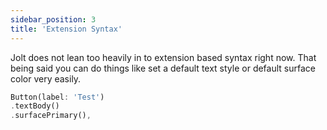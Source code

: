 ```yaml
---
sidebar_position: 3
title: 'Extension Syntax'
---
```


Jolt does not lean too heavily in to extension based syntax right now. That being said you can do things like set a default text style or default surface color very easily.

``` dart
Button(label: 'Test')
.textBody()
.surfacePrimary(),
```